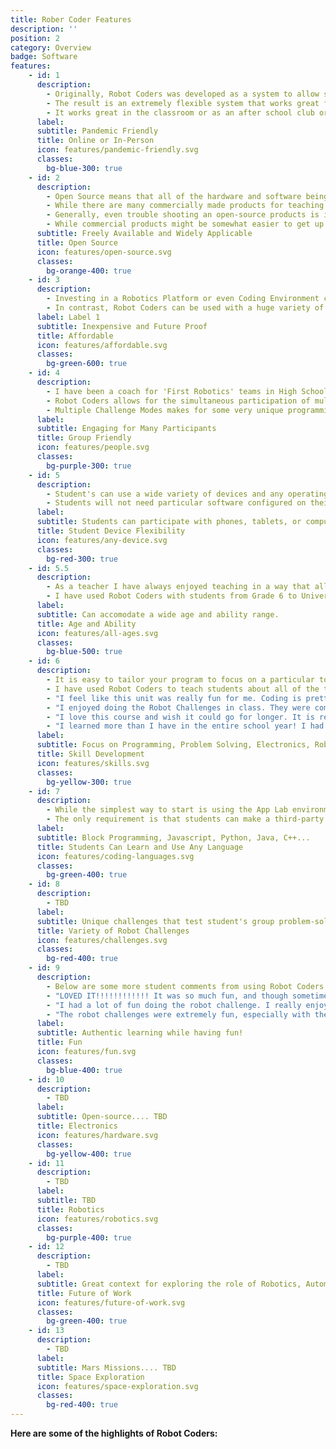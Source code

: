 ```yaml
---
title: Rober Coder Features
description: ''
position: 2
category: Overview
badge: Software
features:
    - id: 1
      description: 
        - Originally, Robot Coders was developed as a system to allow students to learn about coding, robotics, and the future of work while working from home during the pandemic. 
        - The result is an extremely flexible system that works great from small to large groups of people who are all in-person, or all online, or anything in between!
        - It works great in the classroom or as an after school club or activity.
      label:
      subtitle: Pandemic Friendly
      title: Online or In-Person
      icon: features/pandemic-friendly.svg
      classes:
        bg-blue-300: true
    - id: 2
      description:
        - Open Source means that all of the hardware and software being used is freely available and all technical aspects are published and known.
        - While there are many commercially made products for teaching students about Coding, Robotics, and Electronics, the potential for learning relevant skills is hugely reduced while the cost is higher.
        - Generally, even trouble shooting an open-source products is in itself a valuable learning opportunity. In contrast, trying to fix problems in a commercial system is simply spending time trying to get the product working so the actual learning can happen.
        - While commercial products might be somewhat easier to get up and running, Robot Coders has been made as straightforward as possible. Again, the learning you and your students undertake to get setup is valuable in and of itself and will likely be useful in other contexts.
      subtitle: Freely Available and Widely Applicable
      title: Open Source
      icon: features/open-source.svg
      classes:
        bg-orange-400: true
    - id: 3
      description:
        - Investing in a Robotics Platform or even Coding Environment can be expensive. For example, a single copy of the popular "Lego Mindstorms EV3" set can cost from $500 to $1000. Recently, Lego has announced this Robotics system is being discontinued.
        - In contrast, Robot Coders can be used with a huge variety of open-source platforms, both software and hardware. Examples are provided for very low cost robots built using Arduino UNO with Robot Controller Apps developed by students on the free Code.org website in their App Lab. However, there is many other hardware and software options that would work as well.
      label: Label 1
      subtitle: Inexpensive and Future Proof
      title: Affordable
      icon: features/affordable.svg
      classes:
        bg-green-600: true
    - id: 4
      description: 
        - I have been a coach for 'First Robotics' teams in High School, as well as for 'First Lego League' (using Lego Mindstorms EV3). These are awesome programs for teaching students about Robotics, Coding, Team Work and more. However, they are also quite expensive and I find can be limiting in terms of easily getting many students involved in the coding and robotics challenges themselves at the same time.
        - Robot Coders allows for the simultaneous participation of multiple members of a team and multiple teams (again, regardless of location). This allows for a very flexible and engaging platform for students to participate in.
        - Multiple Challenge Modes makes for some very unique programming and team problem-solving opportunities.
      label: 
      subtitle: Engaging for Many Participants
      title: Group Friendly
      icon: features/people.svg
      classes:
        bg-purple-300: true
    - id: 5
      description: 
        - Student's can use a wide variety of devices and any operating system to create their Robot Driving Apps.
        - Students will not need particular software configured on their devices to develop and participate in Robot Challenges.
      label: 
      subtitle: Students can participate with phones, tablets, or computers.
      title: Student Device Flexibility 
      icon: features/any-device.svg
      classes:
        bg-red-300: true
    - id: 5.5
      description: 
        - As a teacher I have always enjoyed teaching in a way that allows for gifted students to easily extend the tasks at hand while allowing students who struggle in a particular area to still have a sense of accomplishment. 
        - I have used Robot Coders with students from Grade 6 to University Level and rarely failed to get a student able to meaningfully participate. 
      label: 
      subtitle: Can accomodate a wide age and ability range.
      title: Age and Ability
      icon: features/all-ages.svg
      classes:
        bg-blue-500: true
    - id: 6
      description: 
        - It is easy to tailor your program to focus on a particular topic (such as Programming). However, there is also huge scope for using Robot Coders to teach other topics.
        - I have used Robot Coders to teach students about all of the topics listed. Below are some of the comments I have received in response.
        - "I feel like this unit was really fun for me. Coding is pretty interesting in technology and shows me how much work and effort goes into making software's and programs."
        - "I enjoyed doing the Robot Challenges in class. They were competitive and a lot of fun to try. I learned a lot about functions and variables and how to make corrections if I had any mistakes in my code. I enjoyed working with my friends and competing with my classmates, it was also quite amusing when the robots would fall off the edge of the course."
        - "I love this course and wish it could go for longer. It is really fun to control the robots and look at them through the camera and it kinda feels like i just landed something on the moon. I learned a-lot of things and would love to learn more."
        - "I learned more than I have in the entire school year! I had a lot of pleasure in the robot challenges because I learned to code and I was able to play."
      label: 
      subtitle: Focus on Programming, Problem Solving, Electronics, Robotics, Teamwork, Future of Work, Space Exploration in any combination.
      title: Skill Development
      icon: features/skills.svg
      classes:
        bg-yellow-300: true
    - id: 7
      description: 
        - While the simplest way to start is using the App Lab environment of Code.org, it is possible to let students use ANY language of their choosing in any programming environment.
        - The only requirement is that students can make a third-party HTTP request from within their environment (which is made even simpler in App Lab by having a built-in function student can call to perform the properly formatted request for them).
      label: 
      subtitle: Block Programming, Javascript, Python, Java, C++...
      title: Students Can Learn and Use Any Language
      icon: features/coding-languages.svg
      classes:
        bg-green-400: true
    - id: 8
      description:
        - TBD
      label: 
      subtitle: Unique challenges that test student's group problem-solving in many ways.
      title: Variety of Robot Challenges
      icon: features/challenges.svg
      classes:
        bg-red-400: true
    - id: 9
      description:
        - Below are some more student comments from using Robot Coders in a class.
        - "LOVED IT!!!!!!!!!!!! It was so much fun, and though sometimes challenging, but rewarding. I think that more challenges (driving) would be great, and if we could be with different groups IF WE HAVE MORE TIME. Overall I think this is the funnest (it's a word) activity this whole school year, just wish that we had more times with it"
        - "I had a lot of fun doing the robot challenge. I really enjoyed my team and the racing. I learned that communicating with my team made a large difference to the way that we raced. So I usually called my team mates when racing started."
        - "The robot challenges were extremely fun, especially with the videos and exploration of future technology and space. I learned to understand the syntax of JavaScript and the similarities and differences it has to previous programming languages. I enjoyed the competition part of programming a rover on 'Mars', especially team mode where the class used teamwork to suceed."
      label: 
      subtitle: Authentic learning while having fun!
      title: Fun
      icon: features/fun.svg
      classes:
        bg-blue-400: true
    - id: 10
      description:
        - TBD
      label: 
      subtitle: Open-source.... TBD
      title: Electronics
      icon: features/hardware.svg
      classes:
        bg-yellow-400: true
    - id: 11
      description:
        - TBD
      label: 
      subtitle: TBD
      title: Robotics
      icon: features/robotics.svg
      classes:
        bg-purple-400: true
    - id: 12
      description:
        - TBD
      label: 
      subtitle: Great context for exploring the role of Robotics, Automation, AI and the Future of Work.
      title: Future of Work
      icon: features/future-of-work.svg
      classes:
        bg-green-400: true
    - id: 13
      description:
        - TBD
      label: 
      subtitle: Mars Missions.... TBD
      title: Space Exploration
      icon: features/space-exploration.svg
      classes:
        bg-red-400: true
---
```


**Here are some of the highlights of Robot Coders:**

<features-grid :features="features"></features-grid>